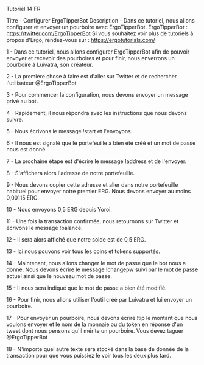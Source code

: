 Tutoriel 14 FR

Titre - Configurer ErgoTipperBot Description - Dans ce tutoriel, nous allons configurer et envoyer un pourboire avec ErgoTipperBot. ErgoTipperBot : https://twitter.com/ErgoTipperBot Si vous souhaitez voir plus de tutoriels à propos d'Ergo, rendez-vous sur : https://ergotutorials.com/

1 - Dans ce tutoriel, nous allons configurer ErgoTipperBot afin de pouvoir envoyer et recevoir des pourboires et pour finir, nous enverrons un pourboire à Luivatra, son créateur.

2 - La première chose à faire est d'aller sur Twitter et de rechercher l'utilisateur  @ErgoTipperBot

3 - Pour commencer la configuration, nous devons envoyer un message privé au bot.

4 - Rapidement, il nous répondra avec les instructions que nous devons suivre.

5 - Nous écrivons le message !start et l'envoyons.

6 - Il nous est signalé que le portefeuille a bien été créé et un mot de passe nous est donné.

7 - La prochaine étape est d'écrire le message !address et de l'envoyer.

8 - S'affichera alors l'adresse de notre portefeuille.

9 - Nous devons copier cette adresse et aller dans notre portefeuille habituel pour envoyer notre premier ERG. Nous devons envoyer au moins 0,00115 ERG.

10 - Nous envoyons 0,5 ERG depuis Yoroi.

11 - Une fois la transaction confirmée, nous retournons sur Twitter et écrivons le message !balance.

12 - Il sera alors affiché que notre solde est de 0,5 ERG.

13 - Ici nous pouvons voir tous les coins et tokens supportés.

14 - Maintenant, nous allons changer le mot de passe que le bot nous a donné. Nous devons écrire le message !changepw suivi par le mot de passe actuel ainsi que le nouveau mot de passe.

15 - Il nous sera indiqué que le mot de passe a bien été modifié.

16 - Pour finir, nous allons utiliser l'outil créé par Luivatra et lui envoyer un pourboire.

17 - Pour envoyer un pourboire, nous devons écrire !tip le montant que nous voulons envoyer et le nom de la monnaie ou du token en réponse d'un tweet dont nous pensons qu'il mérite un pourboire. Vous devez taguer @ErgoTipperBot

18 - N'importe quel autre texte sera stocké dans la base de donnée de la transaction pour que vous puissiez le voir tous les deux plus tard.

